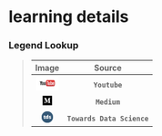 # learning details

### Legend Lookup
>
> |Image | Source |
> | :--: | :----: |
> | <img width="40"  src="https://github.com/Preetham777/DataScience/blob/master/Learnings/logo_youtube.png"> | **`Youtube`** |
> | <img width="20"  src="https://github.com/Preetham777/DataScience/blob/master/Learnings/logo_Medium.png"> | **`Medium`** |
> | <img width="20"  src="https://github.com/Preetham777/DataScience/blob/master/Learnings/logo_tds.png"> | **`Towards Data Science`** |
